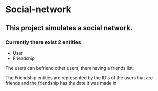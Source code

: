 # Social-network
## This project simulates a social network.
### Currently there exist 2 entities
<ul>
  <li>User</li>
  <li>Friendship</li>
</ul>
<p>The users can befriend other users, them having a friends list. </p>
<p>The Friendship entities are represented by the ID's of the users that are friends and the friendship has the date it was made in</p>

